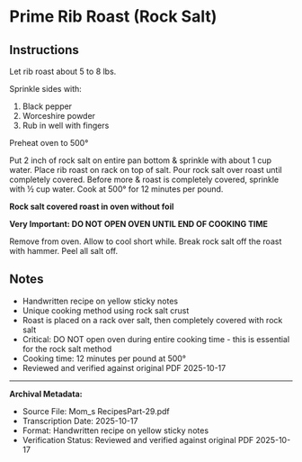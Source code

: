 # Prime Rib Roast (Rock Salt)

## Instructions

Let rib roast about 5 to 8 lbs.

Sprinkle sides with:
1. Black pepper
2. Worceshire powder
3. Rub in well with fingers

Preheat oven to 500°

Put 2 inch of rock salt on entire pan bottom & sprinkle with about 1 cup water. Place rib roast on rack on top of salt. Pour rock salt over roast until completely covered. Before more & roast is completely covered, sprinkle with ½ cup water. Cook at 500° for 12 minutes per pound.

**Rock salt covered roast in oven without foil**

**Very Important: DO NOT OPEN OVEN UNTIL END OF COOKING TIME**

Remove from oven. Allow to cool short while. Break rock salt off the roast with hammer. Peel all salt off.

## Notes

- Handwritten recipe on yellow sticky notes
- Unique cooking method using rock salt crust
- Roast is placed on a rack over salt, then completely covered with rock salt
- Critical: DO NOT open oven during entire cooking time - this is essential for the rock salt method
- Cooking time: 12 minutes per pound at 500°
- Reviewed and verified against original PDF 2025-10-17

---

**Archival Metadata:**
- Source File: Mom_s RecipesPart-29.pdf
- Transcription Date: 2025-10-17
- Format: Handwritten recipe on yellow sticky notes
- Verification Status: Reviewed and verified against original PDF 2025-10-17
